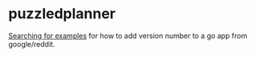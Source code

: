 # puzzledplanner

[Searching for examples](https://www.google.com/search?&q=golang%20add%20version%20from%20git%20tag) for how to add version number to a go app from google/reddit.
